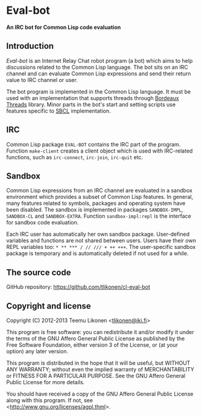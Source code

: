 Eval-bot
========

**An IRC bot for Common Lisp code evaluation**


Introduction
------------

_Eval-bot_ is an Internet Relay Chat robot program (a bot) which aims to
help discussions related to the Common Lisp language. The bot sits on an
IRC channel and can evaluate Common Lisp expressions and send their
return value to IRC channel or user.

The bot program is implemented in the Common Lisp language. It must be
used with an implementation that supports threads through
[Bordeaux Threads][BT] library. Minor parts in the bot's start and
setting scripts use features specific to [SBCL][] implementation.

[BT]:   http://common-lisp.net/project/bordeaux-threads/
[SBCL]: http://www.sbcl.org/


IRC
---

Common Lisp package `EVAL-BOT` contains the IRC part of the program.
Function `make-client` creates a client object which is used with
IRC-related functions, such as `irc-connect`, `irc-join`, `irc-quit`
etc.


Sandbox
-------

Common Lisp expressions from an IRC channel are evaluated in a sandbox
environment which provides a subset of Common Lisp features. In general,
many features related to symbols, packages and operating system have
been disabled. The sandbox is implemented in packages `SANDBOX-IMPL`,
`SANDBOX-CL` and `SANDBOX-EXTRA`. Function `sandbox-impl:repl` is the
interface for sandbox code evaluation.

Each IRC user has automatically her own sandbox package. User-defined
variables and functions are not shared between users. Users have their
own REPL variables too: `* ** *** / // /// + ++ +++`. The user-specific
sandbox package is temporary and is automatically deleted if not used
for a while.


The source code
---------------

GitHub repository: <https://github.com/tlikonen/cl-eval-bot>


Copyright and license
---------------------

Copyright (C) 2012-2013 Teemu Likonen <<tlikonen@iki.fi>>

This program is free software: you can redistribute it and/or modify it
under the terms of the GNU Affero General Public License as published by
the Free Software Foundation, either version 3 of the License, or (at
your option) any later version.

This program is distributed in the hope that it will be useful, but
WITHOUT ANY WARRANTY; without even the implied warranty of
MERCHANTABILITY or FITNESS FOR A PARTICULAR PURPOSE. See the GNU Affero
General Public License for more details.

You should have received a copy of the GNU Affero General Public License
along with this program. If not, see
<<http://www.gnu.org/licenses/agpl.thml>>.
